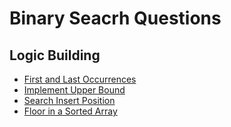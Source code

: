 
# Binary Seacrh Questions

## Logic Building

- [First and Last Occurrences](https://www.geeksforgeeks.org/problems/first-and-last-occurrences-of-x3116/1)
- [Implement Upper Bound](https://www.geeksforgeeks.org/problems/implement-upper-bound/1)
- [Search Insert Position](https://leetcode.com/problems/search-insert-position/description/)
- [Floor in a Sorted Array](https://www.geeksforgeeks.org/problems/floor-in-a-sorted-array-1587115620/1)
